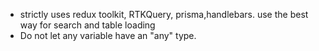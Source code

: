 * strictly uses redux toolkit, RTKQuery, prisma,handlebars. use the best way for search and table loading
* Do not let any variable have an "any" type.
